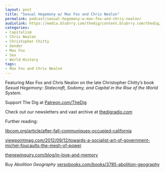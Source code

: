 ```yaml
---
layout: post
title: "Sexual Hegemony w/ Max Fox and Chris Nealon"
permalink: podcast/sexual-hegemony-w-max-fox-and-chris-nealon/
audiolink: https://media.blubrry.com/thedig/content.blubrry.com/thedig/The_Dig-EP_398-SexualHegemony.mp3
categories:
- Capitalism
- Chris Nealon
- Christopher Chitty
- Gender
- Max Fox
- Sex
- World History
tags:
- Max Fox and Chris Nealon
---
```


Featuring Max Fox and Chris Nealon on the late Christopher Chitty’s book *Sexual Hegemony: Statecraft, Sodomy, and Capital in the Rise of the World System*.

Support The Dig at [Patreon.com/TheDig](http://Patreon.com/TheDig)

Check out our newsletters and vast archive at [thedigradio.com](http://thedigradio.com)

Further reading:  

[libcom.org/article/after-fall-communiques-occupied-california](http://libcom.org/article/after-fall-communiques-occupied-california)  

[viewpointmag.com/2012/09/12/towards-a-socialist-art-of-government-michel-foucaults-the-mesh-of-power](http://viewpointmag.com/2012/09/12/towards-a-socialist-art-of-government-michel-foucaults-the-mesh-of-power)  

[thenewinquiry.com/blog/in-love-and-memory](http://thenewinquiry.com/blog/in-love-and-memory)

Buy *Abolition Geography* [versobooks.com/books/3785-abolition-geography](http://versobooks.com/books/3785-abolition-geography)

